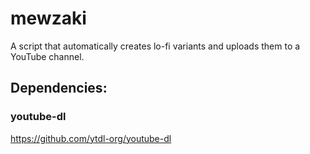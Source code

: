# mewzaki
A script that automatically creates lo-fi variants and uploads them to a YouTube channel.

## Dependencies:
### youtube-dl
https://github.com/ytdl-org/youtube-dl

